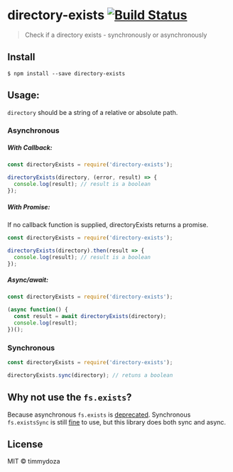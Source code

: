 # directory-exists [![Build Status](https://travis-ci.org/timmydoza/directory-exists.svg?branch=master)](https://travis-ci.org/timmydoza/directory-exists)

> Check if a directory exists - synchronously or asynchronously

## Install

```
$ npm install --save directory-exists
```

## Usage:
`directory` should be a string of a relative or absolute path.

### Asynchronous

##### With Callback:

```js
const directoryExists = require('directory-exists');

directoryExists(directory, (error, result) => {
  console.log(result); // result is a boolean
});
```

##### With Promise:
If no callback function is supplied, directoryExists returns a promise.

```js
const directoryExists = require('directory-exists');

directoryExists(directory).then(result => {
  console.log(result); // result is a boolean
});
```

##### Async/await:

```js
const directoryExists = require('directory-exists');

(async function() {
  const result = await directoryExists(directory);
  console.log(result);
})();
```

### Synchronous

```js
const directoryExists = require('directory-exists');

directoryExists.sync(directory); // retuns a boolean
```

## Why not use the `fs.exists`?
Because asynchronous `fs.exists` is [deprecated](https://nodejs.org/api/fs.html#fs_fs_exists_path_callback). Synchronous `fs.existsSync` is still [fine](https://nodejs.org/api/fs.html#fs_fs_existssync_path) to use, but this library does both sync and async.

## License

MIT © timmydoza
